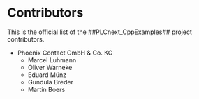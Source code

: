 # Contributors

This is the official list of the ##PLCnext_CppExamples## project contributors.
<!---
Names of the original copyright holders (individuals or organizations) should be listed with a '*' in the first column. People who have contributed from an organization can be listed under the organization that actually holds the copyright for their contributions. Those individuals should have their names indented and be marked with a '-'.
-->

* Phoenix Contact GmbH & Co. KG
  - Marcel Luhmann
  - Oliver Warneke
  - Eduard Münz
  - Gundula Breder
  - Martin Boers
